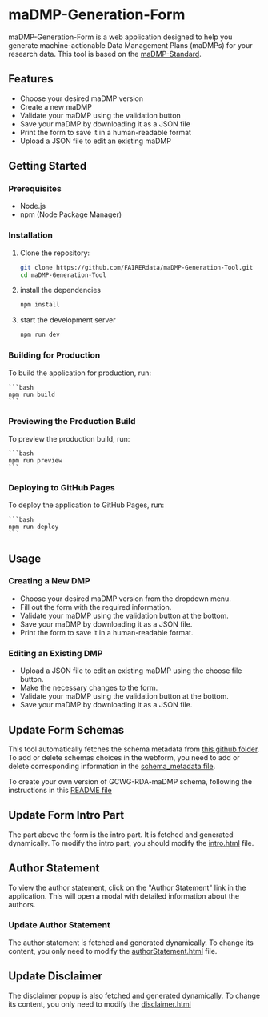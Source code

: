 # maDMP-Generation-Form

maDMP-Generation-Form is a web application designed to help you generate machine-actionable Data Management Plans (maDMPs) for your research data. This tool is based on the [maDMP-Standard](https://fairerdata.github.io/maDMP-Standard/).

## Features

- Choose your desired maDMP version
- Create a new maDMP
- Validate your maDMP using the validation button
- Save your maDMP by downloading it as a JSON file
- Print the form to save it in a human-readable format
- Upload a JSON file to edit an existing maDMP

## Getting Started

### Prerequisites

- Node.js
- npm (Node Package Manager)

### Installation

1. Clone the repository:

   ```bash
   git clone https://github.com/FAIRERdata/maDMP-Generation-Tool.git
   cd maDMP-Generation-Tool
   ```
2. install the dependencies

    ```bash
    npm install
    ```
3. start the development server

    ```bash
    npm run dev
    ```

### Building for Production
To build the application for production, run:

    ```bash
    npm run build
    ```

### Previewing the Production Build
To preview the production build, run:

    ```bash
    npm run preview
    ```

### Deploying to GitHub Pages
To deploy the application to GitHub Pages, run:

    ```bash
    npm run deploy
    ```

## Usage
### Creating a New DMP
- Choose your desired maDMP version from the dropdown menu.
- Fill out the form with the required information.
- Validate your maDMP using the validation button at the bottom.
- Save your maDMP by downloading it as a JSON file.
- Print the form to save it in a human-readable format.
### Editing an Existing DMP
- Upload a JSON file to edit an existing maDMP using the choose file button.
- Make the necessary changes to the form.
- Validate your maDMP using the validation button at the bottom.
- Save your maDMP by downloading it as a JSON file.


## Update Form Schemas
This tool automatically fetches the schema metadata from [this github folder](https://github.com/FAIRERdata/maDMP-Standard/blob/Master/examples/JSON/PublishedSchemas). To add or delete schemas choices in the webform, you need to add or delete corresponding information in the [schema_metadata file](https://github.com/FAIRERdata/maDMP-Standard/blob/Master/examples/JSON/PublishedSchemas/schema_metadata.json).

To create your own version of GCWG-RDA-maDMP schema, following the instructions in this [README file](https://github.com/FAIRERdata/maDMP-Standard/tree/Master/examples/JSON/GCWG-RDA-maDMP%20JSON-schema)


## Update Form Intro Part
The part above the form is the intro part. It is fetched and generated dynamically. To modify the intro part, you should modify the [intro.html](https://github.com/FAIRERdata/maDMP-Generation-Form/blob/master/public/intro.html) file.

## Author Statement
To view the author statement, click on the "Author Statement" link in the application. This will open a modal with detailed information about the authors.

### Update Author Statement
The author statement is fetched and generated dynamically. To change its content, you only need to modify the [authorStatement.html](https://github.com/FAIRERdata/maDMP-Generation-Form/blob/master/public/authorStatement.html) file.

## Update Disclaimer
The disclaimer popup is also fetched and generated dynamically. To change its content, you only need to modify the [disclaimer.html](https://github.com/FAIRERdata/maDMP-Generation-Form/blob/master/public/disclaimer.html)


